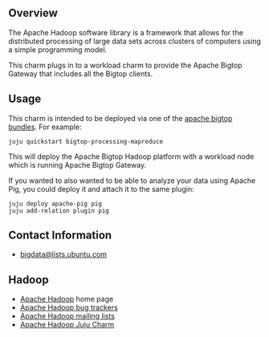 ## Overview

The Apache Hadoop software library is a framework that allows for the
distributed processing of large data sets across clusters of computers
using a simple programming model.

This charm plugs in to a workload charm to provide the
Apache Bigtop Gateway that includes all the Bigtop clients.

## Usage

This charm is intended to be deployed via one of the
[apache bigtop bundles](https://jujucharms.com/u/bigdata-charmers/#bundles).
For example:

    juju quickstart bigtop-processing-mapreduce

This will deploy the Apache Bigtop Hadoop platform with a workload node
which is running Apache Bigtop Gateway.

If you wanted to also wanted to be able to analyze your data using Apache Pig,
you could deploy it and attach it to the same plugin:

    juju deploy apache-pig pig
    juju add-relation plugin pig


## Contact Information

- <bigdata@lists.ubuntu.com>


## Hadoop

- [Apache Hadoop](http://hadoop.apache.org/) home page
- [Apache Hadoop bug trackers](http://hadoop.apache.org/issue_tracking.html)
- [Apache Hadoop mailing lists](http://hadoop.apache.org/mailing_lists.html)
- [Apache Hadoop Juju Charm](http://jujucharms.com/?text=hadoop)
